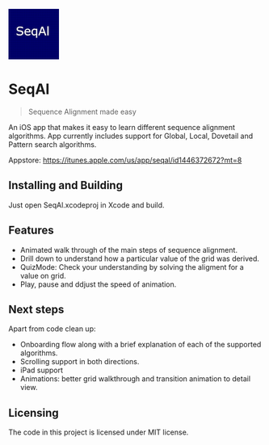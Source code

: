 ![Logo of the project](https://raw.githubusercontent.com/indraShan/SeqAl/master/SeqAl.png)

# SeqAl
> Sequence Alignment made easy

An iOS app that makes it easy to learn different sequence alignment algorithms. App currently includes support for Global, Local, Dovetail and Pattern search algorithms.

Appstore: https://itunes.apple.com/us/app/seqal/id1446372672?mt=8

## Installing and Building

Just open SeqAl.xcodeproj in Xcode and build.

## Features

* Animated walk through of the main steps of sequence alignment.
* Drill down to understand how a particular value of the grid was derived.
* QuizMode: Check your understanding by solving the aligment for a value on grid.
* Play, pause and ddjust the speed of animation.

## Next steps

Apart from code clean up:

* Onboarding flow along with a brief explanation of each of the supported algorithms.
* Scrolling support in both directions.
* iPad support
* Animations: better grid walkthrough and transition animation to detail view.

## Licensing

The code in this project is licensed under MIT license.
